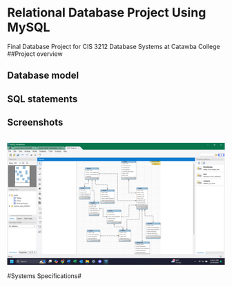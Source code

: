 # Relational Database Project Using MySQL
Final Database Project for CIS 3212 Database Systems at Catawba College
##Project overview

## Database model

## SQL statements

## Screenshots
<BR>
<img src="Screenshot 2024-11-19 212441.png">

#Systems Specifications#
